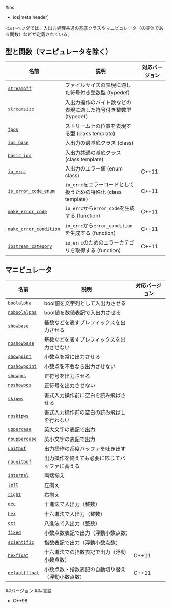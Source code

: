 #ios
* ios[meta header]

`<ios>`ヘッダでは、入出力処理共通の基底クラスやマニピュレータ（の実体である関数）などが定義されている。

## 型と関数（マニピュレータを除く）

| 名前                                                    | 説明                                                           | 対応バージョン |
|---------------------------------------------------------|----------------------------------------------------------------|----------------|
| [`streamoff`](./ios/type-streamoff.md)                  | ファイルサイズの表現に適した符号付き整数型 (typedef)           |                |
| [`streamsize`](./ios/type-streamsize.md)                | 入出力操作のバイト数などの表現に適した符号付き整数型 (typedef) |                |
| [`fpos`](./ios/fpos.md)                                 | ストリーム上の位置を表現する型 (class template)                |                |
| [`ios_base`](./ios/ios_base.md)                         | 入出力の最基底クラス (class)                                   |                |
| [`basic_ios`](./ios/basic_ios.md)                       | 入出力共通の基底クラス (class template)                        |                |
| [`io_errc`](./ios/io_errc.md)                           | 入出力のエラー値 (enum class)                                  | C++11          |
| [`is_error_code_enum`](./ios/is_error_code_enum.md)     | `io_errc`をエラーコードとして扱うための特殊化 (class template) | C++11          |
| [`make_error_code`](./ios/make_error_code.md)           | `io_errc`から`error_code`を生成する (function)                 | C++11          |
| [`make_error_condition`](./ios/make_error_condition.md) | `io_errc`から`error_condition`を生成する (function)            | C++11          |
| [`iostream_category`](./ios/iostream_category.md)       | `io_errc`のためのエラーカテゴリを取得する (function)           | C++11          |

## マニピュレータ

| 名前                                    | 説明                                             | 対応バージョン |
|-----------------------------------------|--------------------------------------------------|----------------|
| [`boolalpha`](./ios/boolalpha.md)       | bool値を文字列として入出力させる                 |                |
| [`noboolalpha`](./ios/noboolalpha.md)   | bool値を数値表記で入出力させる                   |                |
| [`showbase`](./ios/showbase.md)         | 基数などを表すプレフィックスを出力させる         |                |
| [`noshowbase`](./ios/noshowbase.md)     | 基数などを表すプレフィックスを出力させない       |                |
| [`showpoint`](./ios/showpoint.md)       | 小数点を常に出力させる                           |                |
| [`noshowpoint`](./ios/noshowpoint.md)   | 小数点を不要なら出力させない                     |                |
| [`showpos`](./ios/showpos.md)           | 正符号を出力させる                               |                |
| [`noshowpos`](./ios/noshowpos.md)       | 正符号を出力させない                             |                |
| [`skipws`](./ios/skipws.md)             | 書式入力操作前に空白を読み飛ばさせる             |                |
| [`noskipws`](./ios/noskipws.md)         | 書式入力操作前の空白の読み飛ばしを行わない       |                |
| [`uppercase`](./ios/uppercase.md)       | 英大文字の表記で出力                             |                |
| [`nouppercase`](./ios/nouppercase.md)   | 英小文字の表記で出力                             |                |
| [`unitbuf`](./ios/unitbuf.md)           | 出力操作の都度バッファを吐き出す                 |                |
| [`nounitbuf`](./ios/nounitbuf.md)       | 出力操作を終えても必要に応じてバッファに蓄える   |                |
| [`internal`](./ios/internal.md)         | 両端揃え                                         |                |
| [`left`](./ios/left.md)                 | 左揃え                                           |                |
| [`right`](./ios/right.md)               | 右揃え                                           |                |
| [`dec`](./ios/dec.md)                   | 十進法で入出力（整数）                           |                |
| [`hex`](./ios/hex.md)                   | 十六進法で入出力（整数）                         |                |
| [`oct`](./ios/oct.md)                   | 八進法で入出力（整数）                           |                |
| [`fixed`](./ios/fixed.md)               | 小数点数表記で出力（浮動小数点数）               |                |
| [`scientific`](./ios/scientific.md)     | 指数表記で出力（浮動小数点数）                   |                |
| [`hexfloat`](./ios/hexfloat.md)         | 十六進法での指数表記で出力（浮動小数点数）       | C++11          |
| [`defaultfloat`](./ios/defaultfloat.md) | 小数点数・指数表記の自動切り替え（浮動小数点数） | C++11          |

##バージョン
###言語
- C++98
